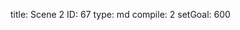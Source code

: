 title:          Scene 2
ID:             67
type:           md
compile:        2
setGoal:        600


